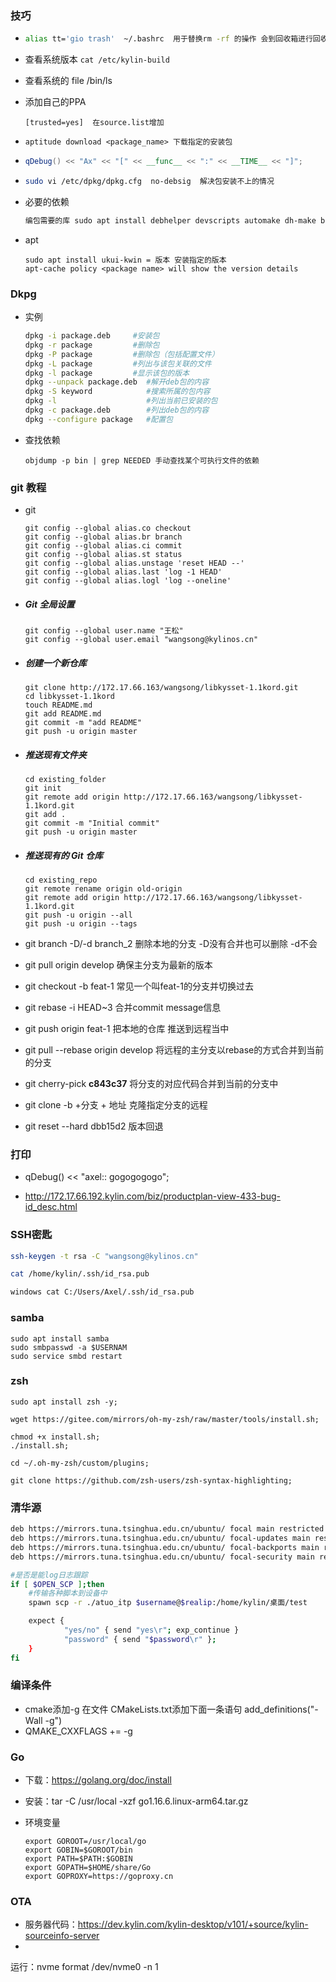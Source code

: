### 技巧

- ```sh
  alias tt='gio trash'  ~/.bashrc  用于替换rm -rf 的操作 会到回收箱进行回收
  ```

- 查看系统版本 `cat /etc/kylin-build`

- 查看系统的      file  /bin/ls

- 添加自己的PPA 

  ```
  [trusted=yes]  在source.list增加
  ```

- ```ssh
  aptitude download <package_name> 下载指定的安装包
  ```

- ```cpp
  qDebug() << "Ax" << "[" << __func__ << ":" << __TIME__ << "]";
  ```

- ```sh
  sudo vi /etc/dpkg/dpkg.cfg  no-debsig  解决包安装不上的情况
  ```

- 必要的依赖

  ```sh
  编包需要的库 sudo apt install debhelper devscripts automake dh-make build-essential -y 
  
  ```

- apt

  ```
  sudo apt install ukui-kwin = 版本 安装指定的版本
  apt-cache policy <package name> will show the version details
  ```

  


### Dkpg

- 实例

  ```sh
  dpkg -i package.deb     #安装包
  dpkg -r package         #删除包
  dpkg -P package         #删除包（包括配置文件）
  dpkg -L package         #列出与该包关联的文件
  dpkg -l package         #显示该包的版本
  dpkg --unpack package.deb  #解开deb包的内容
  dpkg -S keyword            #搜索所属的包内容
  dpkg -l                    #列出当前已安装的包
  dpkg -c package.deb        #列出deb包的内容
  dpkg --configure package   #配置包
  ```

- 查找依赖

  ```shell
  objdump -p bin | grep NEEDED 手动查找某个可执行文件的依赖
  
  ```


### git 教程

- git

  ```shell
  git config --global alias.co checkout
  git config --global alias.br branch
  git config --global alias.ci commit
  git config --global alias.st status
  git config --global alias.unstage 'reset HEAD --'
  git config --global alias.last 'log -1 HEAD'
  git config --global alias.logl 'log --oneline'
  ```

  

- ##### Git 全局设置

  ```shell
  git config --global user.name "王松"
  git config --global user.email "wangsong@kylinos.cn"
  ```

- ##### 创建一个新仓库

  ```shell
  git clone http://172.17.66.163/wangsong/libkysset-1.1kord.git
  cd libkysset-1.1kord
  touch README.md
  git add README.md
  git commit -m "add README"
  git push -u origin master
  ```

- ##### 推送现有文件夹

  ```shell
  cd existing_folder
  git init
  git remote add origin http://172.17.66.163/wangsong/libkysset-1.1kord.git
  git add .
  git commit -m "Initial commit"
  git push -u origin master
  ```

- ##### 推送现有的 Git 仓库

  ```shell
  cd existing_repo
  git remote rename origin old-origin
  git remote add origin http://172.17.66.163/wangsong/libkysset-1.1kord.git
  git push -u origin --all
  git push -u origin --tags
  
  ```

- git branch -D/-d branch_2 删除本地的分支 -D没有合并也可以删除 -d不会

- git pull origin develop 确保主分支为最新的版本

- git checkout -b feat-1 常见一个叫feat-1的分支并切换过去

- git rebase -i HEAD~3 合并commit message信息 

- git push origin feat-1 把本地的仓库 推送到远程当中

- git pull --rebase origin develop 将远程的主分支以rebase的方式合并到当前的分支

- git cherry-pick **c843c37**  将分支的对应代码合并到当前的分支中

- git clone -b +分支 + 地址 克隆指定分支的远程

- git reset --hard dbb15d2 版本回退


### 打印

- qDebug() << "axel:: gogogogogo";

- http://172.17.66.192.kylin.com/biz/productplan-view-433-bug-id_desc.html

### SSH密匙

```sh
ssh-keygen -t rsa -C "wangsong@kylinos.cn"

cat /home/kylin/.ssh/id_rsa.pub

windows cat C:/Users/Axel/.ssh/id_rsa.pub
```

### samba

```
sudo apt install samba 
sudo smbpasswd -a $USERNAM
sudo service smbd restart
```

### zsh

```
sudo apt install zsh -y;

wget https://gitee.com/mirrors/oh-my-zsh/raw/master/tools/install.sh;

chmod +x install.sh;
./install.sh;

cd ~/.oh-my-zsh/custom/plugins;

git clone https://github.com/zsh-users/zsh-syntax-highlighting;
```

### 清华源

```sh
deb https://mirrors.tuna.tsinghua.edu.cn/ubuntu/ focal main restricted universe multiverse
deb https://mirrors.tuna.tsinghua.edu.cn/ubuntu/ focal-updates main restricted universe multiverse
deb https://mirrors.tuna.tsinghua.edu.cn/ubuntu/ focal-backports main restricted universe multiverse
deb https://mirrors.tuna.tsinghua.edu.cn/ubuntu/ focal-security main restricted universe multiverse
```

```sh
#是否是能log日志跟踪
if [ $OPEN_SCP ];then
	#传输各种脚本到设备中
	spawn scp -r ./atuo_itp $username@$realip:/home/kylin/桌面/test

	expect {
			"yes/no" { send "yes\r"; exp_continue }
			"password" { send "$password\r" };
	}
fi
```





### 编译条件

- cmake添加-g 在文件 CMakeLists.txt添加下面一条语句 add_definitions("-Wall -g")
- QMAKE_CXXFLAGS += -g



### Go

- 下载：https://golang.org/doc/install

- 安装：tar -C /usr/local -xzf go1.16.6.linux-arm64.tar.gz

- 环境变量

  ```shell
  export GOROOT=/usr/local/go
  export GOBIN=$GOROOT/bin
  export PATH=$PATH:$GOBIN
  export GOPATH=$HOME/share/Go
  export GOPROXY=https://goproxy.cn
  ```



### OTA

- 服务器代码：https://dev.kylin.com/kylin-desktop/v101/+source/kylin-sourceinfo-server
- 





运行：nvme format /dev/nvme0 -n 1

